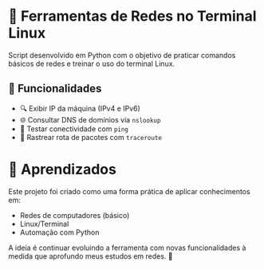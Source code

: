 # 🧰 Ferramentas de Redes no Terminal Linux

Script desenvolvido em Python com o objetivo de praticar comandos básicos de redes e treinar o uso do terminal Linux.

## 📌 Funcionalidades

- 🔍 Exibir IP da máquina (IPv4 e IPv6)
- 🌐 Consultar DNS de domínios via `nslookup`
- 📡 Testar conectividade com `ping`
- 🧭 Rastrear rota de pacotes com `traceroute`

# 🧠 Aprendizados

Este projeto foi criado como uma forma prática de aplicar conhecimentos em:

- Redes de computadores (básico)
- Linux/Terminal
- Automação com Python

A ideia é continuar evoluindo a ferramenta com novas funcionalidades à medida que aprofundo meus estudos em redes. 🚧
